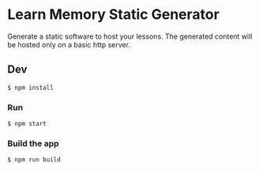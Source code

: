 # Learn Memory Static Generator

Generate a static software to host your lessons. The generated content will be hosted only on a basic http server.

## Dev

```
$ npm install
```

### Run

```
$ npm start
```

### Build the app

```
$ npm run build
```
